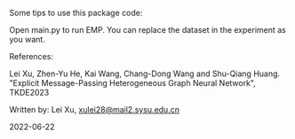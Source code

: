 Some tips to use this package code:

Open main.py to run EMP. You can replace the dataset in the experiment as you want.

References:

Lei Xu, Zhen-Yu He, Kai Wang, Chang-Dong Wang and Shu-Qiang Huang. "Explicit Message-Passing Heterogeneous Graph Neural Network", TKDE2023

Written by: Lei Xu, xulei28@mail2.sysu.edu.cn

 2022-06-22
